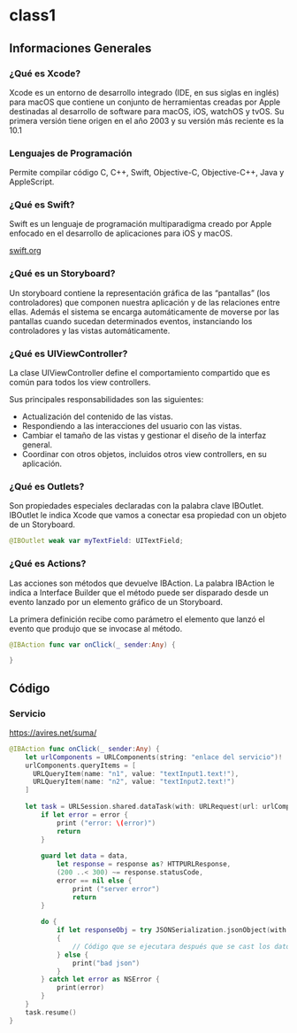 # class1

## Informaciones Generales

### ¿Qué es Xcode?
Xcode es un entorno de desarrollo integrado (IDE, en sus siglas en inglés) para macOS que contiene un conjunto de herramientas creadas por Apple destinadas al desarrollo de software para macOS, iOS, watchOS y tvOS. Su primera versión tiene origen en el año 2003 y su versión más reciente es la 10.1

### Lenguajes de Programación
Permite compilar código C, C++, Swift, Objective-C, Objective-C++, Java y AppleScript.

### ¿Qué es Swift?
Swift es un lenguaje de programación multiparadigma creado por Apple enfocado en el desarrollo de aplicaciones para iOS y macOS.

[swift.org](swift.org)

### ¿Qué es un Storyboard?
Un storyboard contiene la representación gráfica de las “pantallas” (los controladores) que componen nuestra aplicación y de las relaciones entre ellas. Además el sistema se encarga automáticamente de moverse por las pantallas cuando sucedan determinados eventos, instanciando los controladores y las vistas automáticamente.

### ¿Qué es UIViewController?
La clase UIViewController define el comportamiento compartido que es común para todos los view controllers.

Sus principales responsabilidades son las siguientes:
* Actualización del contenido de las vistas.
* Respondiendo a las interacciones del usuario con las vistas.
* Cambiar el tamaño de las vistas y gestionar el diseño de la interfaz general.
* Coordinar con otros objetos, incluidos otros view controllers, en su aplicación.

### ¿Qué es Outlets?
Son propiedades especiales declaradas con la palabra clave IBOutlet. IBOutlet le indica Xcode que vamos a conectar esa propiedad con un objeto de un Storyboard.

```swift
@IBOutlet weak var myTextField: UITextField;
```

### ¿Qué es Actions?
Las acciones son métodos que devuelve IBAction. La palabra IBAction le indica a Interface Builder que el método puede ser disparado desde un evento lanzado por un elemento gráfico de un Storyboard.

La primera definición recibe como parámetro el elemento que lanzó el evento que produjo que se invocase al método. 

```swift
@IBAction func var onClick(_ sender:Any) {

}
```

## Código

### Servicio
https://avires.net/suma/

```swift
@IBAction func onClick(_ sender:Any) {
    let urlComponents = URLComponents(string: "enlace del servicio")!
    urlComponents.queryItems = [
      URLQueryItem(name: "n1", value: "textInput1.text!"),
      URLQueryItem(name: "n2", value: "textInput2.text!")
    ]
    
    let task = URLSession.shared.dataTask(with: URLRequest(url: urlComponents.url!)) { data, response, error in
        if let error = error {
            print ("error: \(error)")
            return
        }
        
        guard let data = data,
            let response = response as? HTTPURLResponse,
            (200 ..< 300) ~= response.statusCode,
            error == nil else {
                print ("server error")
                return
        }
        
        do {
            if let responseObj = try JSONSerialization.jsonObject(with: data, options: []) as? [String: Any]
            {
                // Código que se ejecutara después que se cast los datos de la respuesta en un Diccionary
            } else {
                print("bad json")
            }
        } catch let error as NSError {
            print(error)
        }
    }
    task.resume()
}
```
